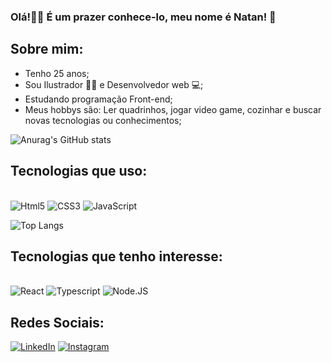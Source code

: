 ### Olá!👋🏻 É um prazer conhece-lo, meu nome é Natan! 🐧 

## Sobre mim:
<div>
  <ul>
    <li>Tenho 25 anos;</li>
    <li>Sou Ilustrador ✍🏻 e Desenvolvedor web 💻;</li>
    <li>Estudando programação Front-end;</li>
    <li>Meus hobbys são: Ler quadrinhos, jogar video game, cozinhar e buscar novas tecnologias ou conhecimentos;</li>
  </ul>
<div/>
  
![Anurag's GitHub stats](https://github-readme-stats.vercel.app/api?username=Natan-Camelo&show_icons=true&theme=transparent)

## Tecnologias que uso:

<div style="display: inline_block; aling="center""> <br/>
  <img alt="Html5" src="https://img.shields.io/badge/HTML5-E34F26?style=for-the-badge&logo=html5&logoColor=white"/>
  <img alt="CSS3" src="https://img.shields.io/badge/CSS3-1572B6?style=for-the-badge&logo=css3&logoColor=white"/>
  <img alt="JavaScript" src="https://img.shields.io/badge/JavaScript-F7DF1E?style=for-the-badge&logo=javascript&logoColor=black"/>
</div>

![Top Langs](https://github-readme-stats.vercel.app/api/top-langs/?username=Natan-Camelo&layout=compact)

## Tecnologias que tenho interesse:

<div style="display: inline_block; aling="center""> <br/>
  <img alt="React" src="https://img.shields.io/badge/React-20232A?style=for-the-badge&logo=react&logoColor=61DAFB"/>
  <img alt="Typescript" src="https://img.shields.io/badge/TypeScript-007ACC?style=for-the-badge&logo=typescript&logoColor=white"/>
  <img alt="Node.JS" src="https://img.shields.io/badge/Node.js-43853D?style=for-the-badge&logo=node.js&logoColor=white"/>
</div>

## Redes Sociais:
[![LinkedIn](https://img.shields.io/badge/LinkedIn-0077B5?style=for-the-badge&logo=linkedin&logoColor=white)](https://www.linkedin.com/in/natan-camelo-de-sousa-526b9b277/)
[![Instagram](https://img.shields.io/badge/Instagram-E4405F?style=for-the-badge&logo=instagram&logoColor=white)](https://www.instagram.com/natan_camelo/)
